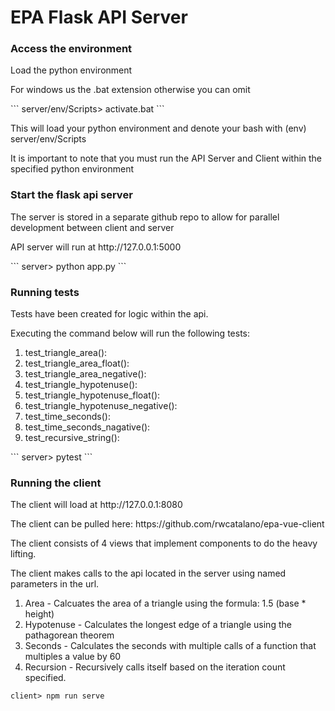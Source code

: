# EPA Flask API Server

### Access the environment
<p>Load the python environment</p>
<p>For windows us the .bat extension otherwise you can omit</p>
```
server/env/Scripts> activate.bat
```
<p>This will load your python environment and denote your bash with (env) server/env/Scripts</p>
<p>It is important to note that you must run the API Server and Client within the specified python environment</p>

### Start the flask api server
<p>The server is stored in a separate github repo to allow for parallel development between client and server</p>
<p>API server will run at http://127.0.0.1:5000</p>
```
server> python app.py
```

### Running tests
<p>Tests have been created for logic within the api.</p>
<p>Executing the command below will run the following tests:</p>
<ol>
  <li>test_triangle_area():</li>
  <li>test_triangle_area_float():</li>
  <li>test_triangle_area_negative():</li>
  <li>test_triangle_hypotenuse():</li>
  <li>test_triangle_hypotenuse_float():</li>
  <li>test_triangle_hypotenuse_negative():</li>
  <li>test_time_seconds():</li>
  <li>test_time_seconds_nagative():</li>
  <li>test_recursive_string():</li>
</ol>
```
server> pytest
```

### Running the client
<p>The client will load at http://127.0.0.1:8080</p>
<p>The client can be pulled here: https://github.com/rwcatalano/epa-vue-client</p>

<p>The client consists of 4 views that implement components to do the heavy lifting.</p>
<p>The client makes calls to the api located in the server using named parameters in the url.</p>

<ol>
  <li>Area - Calcuates the area of a triangle using the formula: 1.5 (base * height)</li>
  <li>Hypotenuse - Calculates the longest edge of a triangle using the pathagorean theorem</li>
  <li>Seconds - Calculates the seconds with multiple calls of a function that multiples a value by 60</li>
  <li>Recursion - Recursively calls itself based on the iteration count specified.</li>
</ol>

```
client> npm run serve
```

